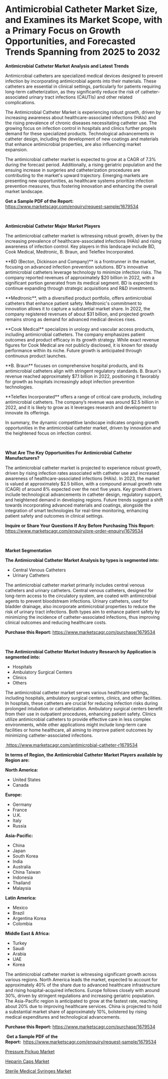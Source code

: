 <p><h1>Antimicrobial Catheter Market Size, and Examines its Market Scope, with a Primary Focus on Growth Opportunities, and Forecasted Trends Spanning from 2025 to 2032</h1></p><p><strong>Antimicrobial Catheter Market Analysis and Latest Trends</strong></p>
<p><p>Antimicrobial catheters are specialized medical devices designed to prevent infection by incorporating antimicrobial agents into their materials. These catheters are essential in clinical settings, particularly for patients requiring long-term catheterization, as they significantly reduce the risk of catheter-associated urinary tract infections (CAUTIs) and other related complications.</p><p>The Antimicrobial Catheter Market is experiencing robust growth, driven by increasing awareness about healthcare-associated infections (HAIs) and the rising prevalence of chronic diseases necessitating catheter use. The growing focus on infection control in hospitals and clinics further propels demand for these specialized products. Technological advancements in catheter design, including the development of new coatings and materials that enhance antimicrobial properties, are also influencing market expansion.</p><p>The antimicrobial catheter market is expected to grow at a CAGR of 7.3% during the forecast period. Additionally, a rising geriatric population and the ensuing increase in surgeries and catheterization procedures are contributing to the market's upward trajectory. Emerging markets are presenting new opportunities, as healthcare systems prioritize infection prevention measures, thus fostering innovation and enhancing the overall market landscape.</p></p>
<p><strong>Get a Sample PDF of the Report:&nbsp;</strong> <a href="https://www.marketscagr.com/enquiry/request-sample/1679534?utm_campaign=1166&utm_medium=2&utm_source=Github&utm_content=ia&utm_term=25032025&utm_id=antimicrobial-catheter">https://www.marketscagr.com/enquiry/request-sample/1679534</a></p>
<p>&nbsp;</p>
<p><strong>Antimicrobial Catheter Major Market Players</strong></p>
<p><p>The antimicrobial catheter market is witnessing robust growth, driven by the increasing prevalence of healthcare-associated infections (HAIs) and rising awareness of infection control. Key players in this landscape include BD, Cook Medical, Medtronic, B. Braun, and Teleflex Incorporated.</p><p>**BD (Becton, Dickinson and Company)** is a frontrunner in the market, focusing on advanced infection prevention solutions. BD's innovative antimicrobial catheters leverage technology to minimize infection risks. The company reported revenues of approximately $20 billion in 2022, with a significant portion generated from its medical segment. BD is expected to continue expanding through strategic acquisitions and R&D investments.</p><p>**Medtronic**, with a diversified product portfolio, offers antimicrobial catheters that enhance patient safety. Medtronic's commitment to innovation allows it to capture a substantial market share. In 2022, the company registered revenues of about $31 billion, and projected growth remains strong as demand for advanced medical devices rises.</p><p>**Cook Medical** specializes in urology and vascular access products, including antimicrobial catheters. The company emphasizes patient outcomes and product efficacy in its growth strategy. While exact revenue figures for Cook Medical are not publicly disclosed, it is known for steady performance within its niche. Future growth is anticipated through continuous product launches.</p><p>**B. Braun** focuses on comprehensive hospital products, and its antimicrobial catheters align with stringent regulatory standards. B. Braun's revenue reached approximately $7.1 billion in 2022, positioning it favorably for growth as hospitals increasingly adopt infection prevention technologies.</p><p>**Teleflex Incorporated** offers a range of critical care products, including antimicrobial catheters. The company’s revenue was around $2.5 billion in 2022, and it is likely to grow as it leverages research and development to innovate its offerings.</p><p>In summary, the dynamic competitive landscape indicates ongoing growth opportunities in the antimicrobial catheter market, driven by innovation and the heightened focus on infection control.</p></p>
<p>&nbsp;</p>
<p><strong>What Are The Key Opportunities For Antimicrobial Catheter Manufacturers?</strong></p>
<p><p>The antimicrobial catheter market is projected to experience robust growth, driven by rising infection rates associated with catheter use and increased awareness of healthcare-associated infections (HAIs). In 2023, the market is valued at approximately $2.5 billion, with a compound annual growth rate (CAGR) of around 8% expected over the next five years. Key growth drivers include technological advancements in catheter design, regulatory support, and heightened demand in developing regions. Future trends suggest a shift towards incorporating advanced materials and coatings, alongside the integration of smart technologies for real-time monitoring, enhancing patient safety and outcomes in clinical settings.</p></p>
<p><strong>Inquire or Share Your Questions If Any Before Purchasing This Report:</strong> <a href="https://www.marketscagr.com/enquiry/pre-order-enquiry/1679534?utm_campaign=1166&utm_medium=2&utm_source=Github&utm_content=ia&utm_term=25032025&utm_id=antimicrobial-catheter">https://www.marketscagr.com/enquiry/pre-order-enquiry/1679534</a></p>
<p>&nbsp;</p>
<p><strong>Market Segmentation</strong></p>
<p><strong>The Antimicrobial Catheter Market Analysis by types is segmented into:</strong></p>
<p><ul><li>Central Venous Catheters</li><li>Urinary Catheters</li></ul></p>
<p><p>The antimicrobial catheter market primarily includes central venous catheters and urinary catheters. Central venous catheters, designed for long-term access to the circulatory system, are coated with antimicrobial agents to prevent bloodstream infections. Urinary catheters, used for bladder drainage, also incorporate antimicrobial properties to reduce the risk of urinary tract infections. Both types aim to enhance patient safety by minimizing the incidence of catheter-associated infections, thus improving clinical outcomes and reducing healthcare costs.</p></p>
<p><strong>Purchase this Report:&nbsp;</strong><a href="https://www.marketscagr.com/purchase/1679534?utm_campaign=1166&utm_medium=2&utm_source=Github&utm_content=ia&utm_term=25032025&utm_id=antimicrobial-catheter">https://www.marketscagr.com/purchase/1679534</a></p>
<p>&nbsp;</p>
<p><strong>The Antimicrobial Catheter Market Industry Research by Application is segmented into:</strong></p>
<p><ul><li>Hospitals</li><li>Ambulatory Surgical Centers</li><li>Clinics</li><li>Others</li></ul></p>
<p><p>The antimicrobial catheter market serves various healthcare settings, including hospitals, ambulatory surgical centers, clinics, and other facilities. In hospitals, these catheters are crucial for reducing infection risks during prolonged intubation or catheterization. Ambulatory surgical centers benefit from their use in outpatient procedures, enhancing patient safety. Clinics utilize antimicrobial catheters to provide effective care in less complex environments, while other applications might include long-term care facilities or home healthcare, all aiming to improve patient outcomes by minimizing catheter-associated infections.</p></p>
<p><a href="https://www.marketscagr.com/antimicrobial-catheter-r1679534?utm_campaign=1166&utm_medium=2&utm_source=Github&utm_content=ia&utm_term=25032025&utm_id=antimicrobial-catheter">&nbsp;https://www.marketscagr.com/antimicrobial-catheter-r1679534</a></p>
<p><strong>In terms of Region, the Antimicrobial Catheter Market Players available by Region are:</strong></p>
<p>
    <p> <strong> North America: </strong>
        <ul>
            <li>United States</li>
            <li>Canada</li>
        </ul>
        </p> 
    <p> <strong> Europe: </strong>
        <ul>
            <li>Germany</li>
            <li>France</li>
            <li>U.K.</li>
            <li>Italy</li>
            <li>Russia</li>
        </ul>
        </p> 
    <p> <strong> Asia-Pacific: </strong>
        <ul>
            <li>China</li>
            <li>Japan</li>
            <li>South Korea</li>
            <li>India</li>
            <li>Australia</li>
            <li>China Taiwan</li>
            <li>Indonesia</li>
            <li>Thailand</li>
            <li>Malaysia</li>
        </ul>
        </p> 
    <p> <strong> Latin America: </strong>
        <ul>
            <li>Mexico</li>
            <li>Brazil</li>
            <li>Argentina Korea</li>
            <li>Colombia</li>
        </ul>
        </p> 
    <p> <strong> Middle East & Africa: </strong>
        <ul>
            <li>Turkey</li>
            <li>Saudi</li>
            <li>Arabia</li>
            <li>UAE</li>
            <li>Korea</li>
        </ul>
    </p>
    </p>
<p><p>The antimicrobial catheter market is witnessing significant growth across various regions. North America leads the market, expected to account for approximately 40% of the share due to advanced healthcare infrastructure and rising hospital-acquired infections. Europe follows closely with around 30%, driven by stringent regulations and increasing geriatric population. The Asia-Pacific region is anticipated to grow at the fastest rate, reaching about 20% due to improving healthcare services. China is projected to hold a substantial market share of approximately 10%, bolstered by rising medical expenditures and technological advancements.</p></p>
<p><strong>Purchase this Report: </strong><a href="https://www.marketscagr.com/purchase/1679534?utm_campaign=1166&utm_medium=2&utm_source=Github&utm_content=ia&utm_term=25032025&utm_id=antimicrobial-catheter">https://www.marketscagr.com/purchase/1679534</a></p>
<p>&nbsp;<strong>Get a Sample PDF of the Report:&nbsp;&nbsp;</strong><a href="https://www.marketscagr.com/enquiry/request-sample/1679534?utm_campaign=1166&utm_medium=2&utm_source=Github&utm_content=ia&utm_term=25032025&utm_id=antimicrobial-catheter">https://www.marketscagr.com/enquiry/request-sample/1679534</a></p>
<p><strong></strong></p>
<p><p><a href="https://github.com/giulyankela/Market-Research-Report-List-1/blob/main/pressure-pickup-market.md?utm_campaign=1166&utm_medium=2&utm_source=Github&utm_content=ia&utm_term=25032025&utm_id=antimicrobial-catheter">Pressure Pickup Market</a></p><p><a href="https://github.com/seyalshudae7/Market-Research-Report-List-1/blob/main/heparin-caps-market.md?utm_campaign=1166&utm_medium=2&utm_source=Github&utm_content=ia&utm_term=25032025&utm_id=antimicrobial-catheter">Heparin Caps Market</a></p><p><a href="https://github.com/aaryaheron0c/Market-Research-Report-List-1/blob/main/sterile-medical-syringes-market.md?utm_campaign=1166&utm_medium=2&utm_source=Github&utm_content=ia&utm_term=25032025&utm_id=antimicrobial-catheter">Sterile Medical Syringes Market</a></p></p>